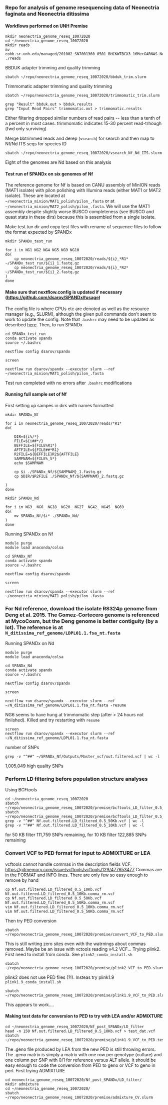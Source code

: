 ### Repo for analysis of genome resequencing data of Neonectria faginata and Neonectria ditissima
#### Workflows performed on UNH Premise

```
mkdir neonectria_genome_reseq_10072020
cd ~/neonectria_genome_reseq_10072020
mkdir reads
mv cobb.sr.unh.edu/managed/201002_SN7001360_0501_BHCKWTBCX3_16MerGARNAS_Neonectria/reads/*fastq.gz ./reads
```

BBDUK adapter trimming and quality trimming
```
sbatch ~/repo/neonectria_genome_reseq_10072020/bbduk_trim.slurm
```
Trimmomatic adapter trimming and quality trimming
```
sbatch ~/repo/neonectria_genome_reseq_10072020/trimmomatic_trim.slurm
```

```
grep "Result" bbduk.out > bbduk.results
grep "Input Read Pairs" trimmomatic.out > trimmomatic.results
```
Either filtering dropped similar numbers of read pairs -- less than a tenth of a percent in most cases. trimmomatic indicates 15-30 percent read-trhough (fwd only surviving)

Merge bbtrimmed reads and derep (`vsearch`) for search and then map to Nf/Nd ITS seqs for species ID
```
sbatch ~/repo/neonectria_genome_reseq_10072020/vsearch_Nf_Nd_ITS.slurm
```
Eight of the genomes are Nd based on this analysis

#### Test run of SPANDx on six genomes of Nf
The reference genome for Nf is based on CANU assembly of MinION reads (MAT1 isolate) with pilon polishing with Illumina reads (either MAT1 or MAT2 isolate). These are located at `~/neonectria_minion/MAT1_polish/pilon_.fasta` or at `~/neonectria_minion/MAT2_polish/pilon_.fasta`. We will use the MAT1 assembly despite slightly worse BUSCO completeness (see BUSCO and quast stats in these dirs) because this is assembled from a single isolate.

Make test tun dir and copy test files with rename of sequence files to follow the format expected by SPANDx
```
mkdir SPANDx_test_run

for i in NG1 NG2 NG4 NG5 NG9 NG10
do(
    cp neonectria_genome_reseq_10072020/reads/${i}_*R1* ~/SPANDx_test_run/${i}_1.fastq.gz
    cp neonectria_genome_reseq_10072020/reads/${i}_*R2* ~/SPANDx_test_run/${i}_2.fastq.gz
)
done
```

#### Make sure that nextflow.config is updated if necessary (https://github.com/dsarov/SPANDx#usage)
The config file is where CPUs etc are denoted as well as the resource manager (e.g., SLURM), although the given pull commands don't seem to work to update the config. Note that `.bashrc` may need to be updated as described [here](./SPANDx_conda_install.sh). Then, to run SPANDx

```
cd SPANDx_test_run
conda activate spandx
source ~/.bashrc

nextflow config dsarov/spandx

screen

nextflow run dsarov/spandx --executor slurm --ref ~/neonectria_minion/MAT1_polish/pilon_.fasta

```
Test run completed with no errors after `.bashrc` modifications

#### Running full sample set of Nf
First setting up sampes in dirs with names formatted
```
mkdir SPANDx_Nf

for i in neonectria_genome_reseq_10072020/reads/*R1*
do(

    DIR=${i%/*}
    FILE=${i##*/}
    BEFFILE=${FILE%R1*}
    AFTFILE=${FILE##*R1}
    R2FILE=${BEFFILE}R2${AFTFILE}
    SAMPNAM=${FILE%_S*}
    echo $SAMPNAM

    cp $i ./SPANDx_Nf/${SAMPNAM}_1.fastq.gz
    cp $DIR/$R2FILE ./SPANDx_Nf/${SAMPNAM}_2.fastq.gz

)
done

mkdir SPANDx_Nd

for i in NG3_ NG6_ NG18_ NG20_ NG27_ NG42_ NG45_ NG69_
do(
    mv SPANDx_Nf/$i* ./SPANDx_Nd/
)
done
```
Running SPANDx on Nf
```
module purge
module load anaconda/colsa

cd SPANDx_Nf
conda activate spandx
source ~/.bashrc

nextflow config dsarov/spandx

screen

nextflow run dsarov/spandx --executor slurm --ref ~/neonectria_minion/MAT1_polish/pilon_.fasta
```
### For Nd reference, download the isolate RS324p genome from Deng et al. 2015. The Gomez-Cortecero genome is referenced at MycoCosm, but the Deng genome is better contiguity (by a lot). The reference is at `N_ditissima_ref_genome/LDPL01.1.fsa_nt.fasta`

Running SPANDx on Nd
```
module purge
module load anaconda/colsa

cd SPANDx_Nd
conda activate spandx
source ~/.bashrc

nextflow config dsarov/spandx

screen

nextflow run dsarov/spandx --executor slurm --ref ~/N_ditissima_ref_genome/LDPL01.1.fsa_nt.fasta -resume
```
NG6 seems to have hung at trimmomatic step (after > 24 hours not finiished). Killed and try restarting with `resume`
```
screen
nextflow run dsarov/spandx --executor slurm --ref ~/N_ditissima_ref_genome/LDPL01.1.fsa_nt.fasta
```
number of SNPs
```
grep -v "^##" ~/SPANDx_Nf/Outputs/Master_vcf/out.filtered.vcf | wc -l
```
1,005,049 high quality SNPs

### Perform LD filtering before population structure analyses
Using BCFtools
```
cd ~/neonectria_genome_reseq_10072020
sbatch ~/repo/neonectria_genome_reseq_10072020/premise/bcftools_LD_filter_0.5_50KB.slurm
sbatch ~/repo/neonectria_genome_reseq_10072020/premise/bcftools_LD_filter_0.5_10KB.slurm
grep -v "^##" Nf.out.filtered.LD_filtered_0.5_50Kb.vcf | wc -l
grep -v "^##" Nf.out.filtered.LD_filtered_0.5_10Kb.vcf | wc -l
```
for 50 KB filter 111,759 SNPs remaining, for 10 KB filter 122,885 SNPs remaining

### Convert VCF to PED format for input to ADMIXTURE or LEA
vcftools cannot handle commas in the description fields VCF. https://gitmemory.com/issue/vcftools/vcftools/129/477653477
Commas are  in the FORMAT and INFO lines. There are only few so easy enough to remove by hand
```
cp Nf.out.filtered.LD_filtered_0.5_10Kb.vcf Nf.out.filtered.LD_filtered_0.5_10Kb.comma_rm.vcf
cp Nf.out.filtered.LD_filtered_0.5_50Kb.vcf Nf.out.filtered.LD_filtered_0.5_50Kb.comma_rm.vcf
vim Nf.out.filtered.LD_filtered_0.5_10Kb.comma_rm.vcf
vim Nf.out.filtered.LD_filtered_0.5_50Kb.comma_rm.vcf
```
Then try PED conversion
```
sbatch ~/repo/neonectria_genome_reseq_10072020/premise/convert_VCF_to_PED.slurm
```
This is still writing zero sites even with the watrnings about commas removed. Maybe be an issue with vctools reading v4.2 VCF...
Trying plink2. First need to install from conda. See `plink2_conda_install.sh`
```
sbatch ~/repo/neonectria_genome_reseq_10072020/premise/plink2_VCF_to_PED.slurm
```
plink2 does not use PED files (?!). Insteas try plink1.9  `plink1.9_conda_install.sh`
```
sbatch ~/repo/neonectria_genome_reseq_10072020/premise/plink1.9_VCF_to_PED.slurm
```
This appears to work....

#### Making test data for conversion to PED to try with LEA and/or ADMIXTURE
```
cd ~/neonectria_genome_reseq_10072020/Nf_post_SPANDx/LD_filter
head -n 150 Nf.out.filtered.LD_filtered_0.5_10Kb.vcf > test_dat.vcf
sbatch ~/repo/neonectria_genome_reseq_10072020/premise/plink1.9_VCF_to_PED.test_dat.slurm
```

The .geno file produced by LEA from the new PED is still throwing errors. The .geno matrix is simply a matrix with one row per genotype (culture) and one column per SNP with 0/1 for reference versus ALT allele. It should be easy enough to code the conversion from PED to geno or VCF to geno in perl. First trying ADMIXTURE

```
cd neonectria_genome_reseq_10072020/Nf_post_SPANDx/LD_filter/
mkdir admixture
cd ~/neonectria_genome_reseq_10072020/
sbatch ~/repo/neonectria_genome_reseq_10072020/premise/admixture_CV.slurm 


```












